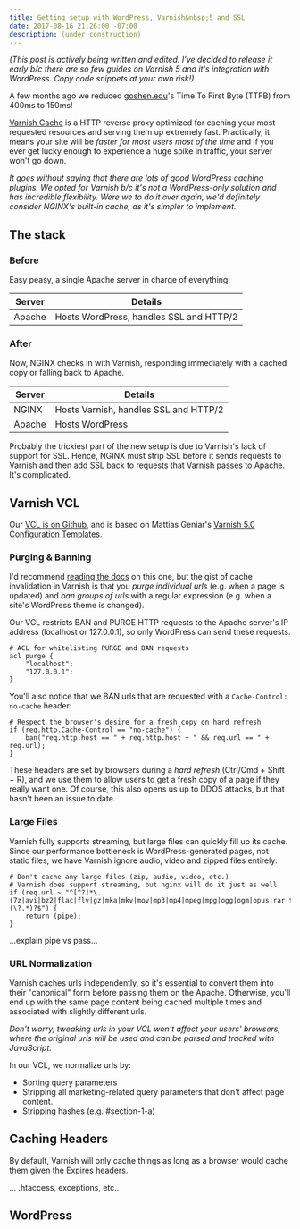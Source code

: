```yaml
---
title: Getting setup with WordPress, Varnish&nbsp;5 and SSL
date: 2017-08-16 21:26:00 -07:00
description: (under construction)
---
```


*(This post is actively being written and edited. I've decided to release it early b/c there are so few guides on Varnish 5 and it's integration with WordPress. Copy code snippets at your own risk!)*

A few months ago we reduced [goshen.edu](https://www.goshen.edu)'s Time To First Byte (TTFB) from 400ms to 150ms! 

[Varnish Cache](https://varnish-cache.org/intro/index.html#intro) is a HTTP reverse proxy optimized for caching your most requested resources and serving them up extremely fast. Practically, it means your site will be *faster for most users most of the time* and if you ever get lucky enough to experience a huge spike in traffic, your server won't go down.

*It goes without saying that there are lots of good WordPress caching plugins. We opted for Varnish b/c it's not a WordPress-only solution and has incredible flexibility. Were we to do it over again, we'd definitely consider NGINX's built-in cache, as it's simpler to implement.*

## The stack

### Before 

Easy peasy, a single Apache server in charge of everything:

| Server | Details |
| ------ | ------- |
| Apache | Hosts WordPress, handles SSL and HTTP/2 |

### After

Now, NGINX checks in with Varnish, responding immediately with a cached copy or falling back to Apache.

| Server | Details |
| ------ | ------- |
| NGINX | Hosts Varnish, handles SSL and HTTP/2 |
| Apache | Hosts WordPress |

Probably the trickiest part of the new setup is due to Varnish's lack of support for SSL. Hence, NGINX must strip SSL before it sends requests to Varnish and then add SSL back to requests that Varnish passes to Apache. It's complicated.

## Varnish VCL

Our [VCL is on Github](https://github.com/pranksinatra/gc-varnish-config), and is based on Mattias Geniar's [Varnish 5.0 Configuration Templates](https://github.com/mattiasgeniar/varnish-5.0-configuration-templates).

### Purging & Banning

I'd recommend [reading the docs](https://varnish-cache.org/docs/5.0/users-guide/purging.html) on this one, but the gist of cache invalidation in Varnish is that you *purge individual urls* (e.g. when a page is updated) and *ban groups of urls* with a regular expression (e.g. when a site's WordPress theme is changed).

Our VCL restricts BAN and PURGE HTTP requests to the Apache server's IP address (localhost or 127.0.0.1), so only WordPress can send these requests. 

```
# ACL for whitelisting PURGE and BAN requests
acl purge {
	"localhost";
	"127.0.0.1";
}
```

You'll also notice that we BAN urls that are requested with a `Cache-Control: no-cache` header:

```
# Respect the browser's desire for a fresh copy on hard refresh
if (req.http.Cache-Control == "no-cache") {
	ban("req.http.host == " + req.http.host + " && req.url == " + req.url);
}
```

These headers are set by browsers during a *hard refresh* (Ctrl/Cmd + Shift + R), and we use them to allow users to get a fresh copy of a page if they really want one. Of course, this also opens us up to DDOS attacks, but that hasn't been an issue to date.

### Large Files

Varnish fully supports streaming, but large files can quickly fill up its cache. Since our performance bottleneck is WordPress-generated pages, not static files, we have Varnish ignore audio, video and zipped files entirely:

```
# Don't cache any large files (zip, audio, video, etc.)
# Varnish does support streaming, but nginx will do it just as well
if (req.url ~ "^[^?]*\.(7z|avi|bz2|flac|flv|gz|mka|mkv|mov|mp3|mp4|mpeg|mpg|ogg|ogm|opus|rar|tar|tgz|tbz|txz|wav|webm|wmv|xz|zip)(\?.*)?$") {
	return (pipe);
}
```

...explain pipe vs pass...

### URL Normalization

Varnish caches urls independently, so it's essential to convert them into their "canonical" form before passing them on the Apache. Otherwise, you'll end up with the same page content being cached multiple times and associated with slightly different urls.

*Don't worry, tweaking urls in your VCL won't affect your users' browsers, where the original urls will be used and can be parsed and tracked with JavaScript.*

In our VCL, we normalize urls by:

- Sorting query parameters
- Stripping all marketing-related query parameters that don't affect page content.
- Stripping hashes (e.g. #section-1-a)

## Caching Headers

By default, Varnish will only cache things as long as a browser would cache them given the Expires headers. 

... .htaccess, exceptions, etc..

## WordPress



